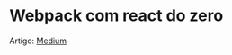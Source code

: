 # Webpack com react do zero
Artigo: [Medium](https://matheus-xmaz10.medium.com/webpack-com-react-js-2021-f5d579eaa962)
